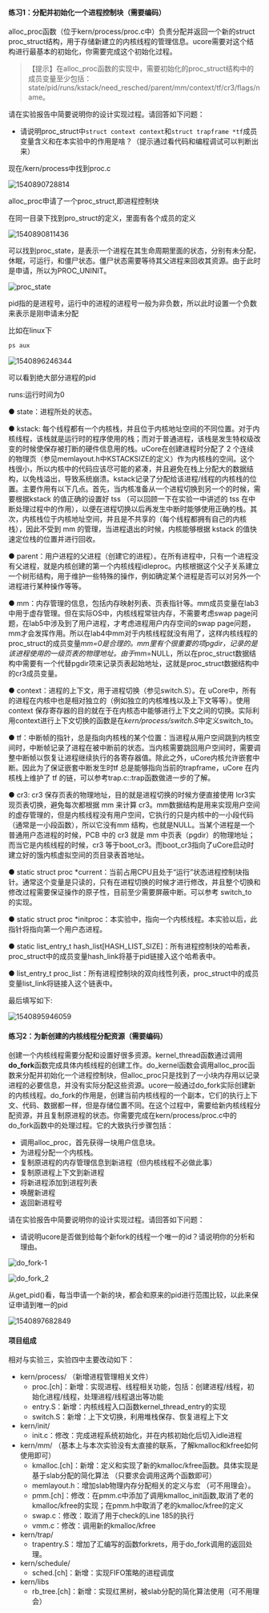 #### 练习1：分配并初始化一个进程控制块（需要编码）

alloc_proc函数（位于kern/process/proc.c中）负责分配并返回一个新的struct proc_struct结构，用于存储新建立的内核线程的管理信息。ucore需要对这个结构进行最基本的初始化，你需要完成这个初始化过程。

> 【提示】在alloc_proc函数的实现中，需要初始化的proc_struct结构中的成员变量至少包括：state/pid/runs/kstack/need_resched/parent/mm/context/tf/cr3/flags/name。

请在实验报告中简要说明你的设计实现过程。请回答如下问题：

- 请说明proc_struct中`struct context context`和`struct trapframe *tf`成员变量含义和在本实验中的作用是啥？（提示通过看代码和编程调试可以判断出来）

现在/kern/process中找到proc.c

![1540890728814](https://github.com/Chasssser/Mytest/blob/master/lab4/img/proc_struct_2.png)

alloc_proc申请了一个proc_struct,即进程控制块

在同一目录下找到pro_struct的定义，里面有各个成员的定义

![1540890811436](https://github.com/Chasssser/Mytest/blob/master/lab4/img/proc_struct_1.png)

可以找到proc_state，是表示一个进程在其生命周期里面的状态，分别有未分配，休眠，可运行，和僵尸状态。僵尸状态需要等待其父进程来回收其资源。由于此时是申请，所以为PROC_UNINIT。

![proc_state](https://github.com/Chasssser/Mytest/blob/master/lab4/img/proc_state.png)

pid指的是进程号，运行中的进程的进程号一般为非负数，所以此时设置一个负数来表示是刚申请未分配

比如在linux下

```c
ps aux
```

![1540896246344](https://github.com/Chasssser/Mytest/blob/master/lab4/img/ps_aux.png)

可以看到绝大部分进程的pid

runs:运行时间为0

● state：进程所处的状态。

● kstack: 每个线程都有一个内核栈，并且位于内核地址空间的不同位置。对于内核线程，该栈就是运行时的程序使用的栈；而对于普通进程，该栈是发生特权级改变的时候使保存被打断的硬件信息用的栈。uCore在创建进程时分配了 2 个连续的物理页（参见memlayout.h中KSTACKSIZE的定义）作为内核栈的空间。这个栈很小，所以内核中的代码应该尽可能的紧凑，并且避免在栈上分配大的数据结构，以免栈溢出，导致系统崩溃。kstack记录了分配给该进程/线程的内核栈的位置。主要作用有以下几点。首先，当内核准备从一个进程切换到另一个的时候，需要根据kstack 的值正确的设置好 tss （可以回顾一下在实验一中讲述的 tss 在中断处理过程中的作用），以便在进程切换以后再发生中断时能够使用正确的栈。其次，内核栈位于内核地址空间，并且是不共享的（每个线程都拥有自己的内核栈），因此不受到 mm 的管理，当进程退出的时候，内核能够根据 kstack 的值快速定位栈的位置并进行回收。

● parent：用户进程的父进程（创建它的进程）。在所有进程中，只有一个进程没有父进程，就是内核创建的第一个内核线程idleproc。内核根据这个父子关系建立一个树形结构，用于维护一些特殊的操作，例如确定某个进程是否可以对另外一个进程进行某种操作等等。

● mm：内存管理的信息，包括内存映射列表、页表指针等。mm成员变量在lab3中用于虚存管理。但在实际OS中，内核线程常驻内存，不需要考虑swap page问题，在lab5中涉及到了用户进程，才考虑进程用户内存空间的swap page问题，mm才会发挥作用。所以在lab4中mm对于内核线程就没有用了，这样内核线程的proc_struct的成员变量*mm=0是合理的。mm里有个很重要的项pgdir，记录的是该进程使用的一级页表的物理地址。由于*mm=NULL，所以在proc_struct数据结构中需要有一个代替pgdir项来记录页表起始地址，这就是proc_struct数据结构中的cr3成员变量。

● context：进程的上下文，用于进程切换（参见switch.S）。在 uCore中，所有的进程在内核中也是相对独立的（例如独立的内核堆栈以及上下文等等）。使用 context 保存寄存器的目的就在于在内核态中能够进行上下文之间的切换。实际利用context进行上下文切换的函数是在*kern/process/switch.S*中定义switch_to。

● tf：中断帧的指针，总是指向内核栈的某个位置：当进程从用户空间跳到内核空间时，中断帧记录了进程在被中断前的状态。当内核需要跳回用户空间时，需要调整中断帧以恢复让进程继续执行的各寄存器值。除此之外，uCore内核允许嵌套中断。因此为了保证嵌套中断发生时tf 总是能够指向当前的trapframe，uCore 在内核栈上维护了 tf 的链，可以参考trap.c::trap函数做进一步的了解。

● cr3: cr3 保存页表的物理地址，目的就是进程切换的时候方便直接使用 lcr3实现页表切换，避免每次都根据 mm 来计算 cr3。mm数据结构是用来实现用户空间的虚存管理的，但是内核线程没有用户空间，它执行的只是内核中的一小段代码（通常是一小段函数），所以它没有mm 结构，也就是NULL。当某个进程是一个普通用户态进程的时候，PCB 中的 cr3 就是 mm 中页表（pgdir）的物理地址；而当它是内核线程的时候，cr3 等于boot_cr3。而boot_cr3指向了uCore启动时建立好的饿内核虚拟空间的页目录表首地址。

● static struct proc *current：当前占用CPU且处于“运行”状态进程控制块指针。通常这个变量是只读的，只有在进程切换的时候才进行修改，并且整个切换和修改过程需要保证操作的原子性，目前至少需要屏蔽中断。可以参考 switch_to 的实现。

● static struct proc *initproc：本实验中，指向一个内核线程。本实验以后，此指针将指向第一个用户态进程。

● static list_entry_t hash_list[HASH_LIST_SIZE]：所有进程控制块的哈希表，proc_struct中的成员变量hash_link将基于pid链接入这个哈希表中。

● list_entry_t proc_list：所有进程控制块的双向线性列表，proc_struct中的成员变量list_link将链接入这个链表中。

最后填写如下:

![1540895946059](https://github.com/Chasssser/Mytest/blob/master/lab4/img/proc_struct_done.png)

#### 练习2：为新创建的内核线程分配资源（需要编码）

创建一个内核线程需要分配和设置好很多资源。kernel_thread函数通过调用**do_fork**函数完成具体内核线程的创建工作。do_kernel函数会调用alloc_proc函数来分配并初始化一个进程控制块，但alloc_proc只是找到了一小块内存用以记录进程的必要信息，并没有实际分配这些资源。ucore一般通过do_fork实际创建新的内核线程。do_fork的作用是，创建当前内核线程的一个副本，它们的执行上下文、代码、数据都一样，但是存储位置不同。在这个过程中，需要给新内核线程分配资源，并且复制原进程的状态。你需要完成在kern/process/proc.c中的do_fork函数中的处理过程。它的大致执行步骤包括：

- 调用alloc_proc，首先获得一块用户信息块。
- 为进程分配一个内核栈。
- 复制原进程的内存管理信息到新进程（但内核线程不必做此事）
- 复制原进程上下文到新进程
- 将新进程添加到进程列表
- 唤醒新进程
- 返回新进程号

请在实验报告中简要说明你的设计实现过程。请回答如下问题：

- 请说明ucore是否做到给每个新fork的线程一个唯一的id？请说明你的分析和理由。

![do_fork-1](https://github.com/Chasssser/Mytest/blob/master/lab4/img/do_fork-1.png)

![do_fork_2](https://github.com/Chasssser/Mytest/blob/master/lab4/img/do_fork_2.png)

从get_pid()看，每当申请一个新的块，都会和原来的pid进行范围比较，以此来保证申请到唯一的pid

![1540897682849](https://github.com/Chasssser/Mytest/blob/master/lab4/img/get_pid.png)

#### 项目组成 

相对与实验三，实验四中主要改动如下：

- kern/process/ （新增进程管理相关文件）
  - proc.[ch]：新增：实现进程、线程相关功能，包括：创建进程/线程，初始化进程/线程，处理进程/线程退出等功能
  - entry.S：新增：内核线程入口函数kernel_thread_entry的实现
  - switch.S：新增：上下文切换，利用堆栈保存、恢复进程上下文
- kern/init/
  - init.c：修改：完成进程系统初始化，并在内核初始化后切入idle进程
- kern/mm/ （基本上与本次实验没有太直接的联系，了解kmalloc和kfree如何使用即可）
  - kmalloc.[ch]：新增：定义和实现了新的kmalloc/kfree函数。具体实现是基于slab分配的简化算法 （只要求会调用这两个函数即可）
  - memlayout.h：增加slab物理内存分配相关的定义与宏 （可不用理会）。
  - pmm.[ch]：修改：在pmm.c中添加了调用kmalloc_init函数,取消了老的kmalloc/kfree的实现；在pmm.h中取消了老的kmalloc/kfree的定义
  - swap.c：修改：取消了用于check的Line 185的执行
  - vmm.c：修改：调用新的kmalloc/kfree
- kern/trap/
  - trapentry.S：增加了汇编写的函数forkrets，用于do_fork调用的返回处理。
- kern/schedule/
  - sched.[ch]：新增：实现FIFO策略的进程调度
- kern/libs
  - rb_tree.[ch]：新增：实现红黑树，被slab分配的简化算法使用（可不用理会）